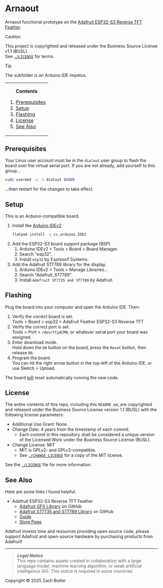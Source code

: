 # Arnaout
Arnaout functional prototype on the [Adafruit ESP32-S3 Reverse TFT Feather](https://www.adafruit.com/product/5691).

> [!CAUTION]
> This project is copyrighted and released under the Business Source License v1.1 (BUSL).  
> See [`./LICENSE`](./LICENSE) for terms.

> [!TIP]
> The subfolder is an Arduino IDE impetus.

<!-- contents box begin -->
<table>
<tr/>
<tr>
<td>
<p/>
<div align="center">
<b>Contents</b>
</div>
<p/>
<!-- contents markdown begin -->

1. [Prerequisites](#prerequisites)
1. [Setup](#setup)
1. [Flashing](#flashing)
1. [License](#license)
1. [See Also](#see-also)

<!-- contents markdown end -->
<p/>
</td>
</tr>
</table>
<!-- contents box end -->

## Prerequisites
Your Linux user account must be in the `dialout` user group to flash the board over the virtual serial port. If you are not already, add yourself to this group...
```bash
sudo usermod -a -G dialout $USER
```
...then restart for the changes to take effect.

## Setup
This is an Arduino-compatible board.
1. Install the [Arduino IDEv2](https://github.com/arduino/arduino-ide).
    ```bash
    flatpak install -y cc.arduino.IDE2
    ```
1. Add the ESP32-S3 board support package (BSP).
    1. Arduino IDEv2 > Tools > Board > Board Manager.
    1. Search "esp32".
    1. Install `esp32` by Espressif Systems.
1. Add the Adafruit ST7789 library for the display.
    1. Arduino IDEv2 > Tools > Manage Libraries...
    1. Search "Adafruit_ST7789".
    1. Install `Adafruit ST7735 and ST7789` by Adafruit.

## Flashing
Plug the board into your computer and open the Arduino IDE. Then:
1. Verify the correct board is set.  
    Tools > Board > esp32 > Adafruit Feather ESP32-S3 Reverse TFT
1. Verify the correct port is set.  
    Tools > Port > `/dev/ttyACM0`, or whatever serial port your board was assigned.
1. Enter download mode.  
    Hold down the `D0` button on the board, press the `Reset` button, then release `D0`.
1. Program the board.  
    You can hit the right arrow button in the top-left of the Arduino IDE, or use Sketch > Upload.

The board [will](https://github.com/espressif/arduino-esp32/issues/6762) reset automatically running the new code.

## License
The entire contents of this repo, including this `README.md`, are copyrighted and released under the Business Source License version 1.1 (BUSL) with the following license parameters:
- Additional Use Grant: None.
- Change Date: 4 years from the timestamp of each commit.
    - Each commit in this repository shall be considered a unique version of the
      Licensed Work under the Business Source License (BUSL).
- Change License: MIT
    - MIT is GPLv2- and GPLv3-compatible.
    - See [`./CHANGE_LICENSE`](./CHANGE_LICENSE) for a copy of the MIT license.

See the [`./LICENSE`](./LICENSE) file for more information.

## See Also
Here are some links I found helpful.
- Adafruit ESP32-S3 Reverse TFT Feather
    - [Adafruit GFX Library](https://github.com/adafruit/Adafruit-GFX-Library) on GitHub
    - [Adafruit ST7735 and ST7789 Library](https://github.com/adafruit/Adafruit-ST7735-Library) on GitHub
    - [Guide](https://learn.adafruit.com/esp32-s3-reverse-tft-feather)
    - [Store Page](https://www.adafruit.com/product/5691)

Adafruit invests time and resources providing open source code, please support Adafruit and open-source hardware by purchasing products from Adafruit!

***
> **_Legal Notice_**  
> This repo contains assets created in collaboration with a large language model, machine learning algorithm, or weak artificial intelligence (AI). This notice is required in some countries.

Copyright © 2025 Zach Butler
